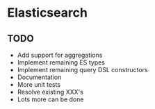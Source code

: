 # Elasticsearch

## TODO

* Add support for aggregations
* Implement remaining ES types
* Implement remaining query DSL constructors
* Documentation 
* More unit tests
* Resolve existing XXX's
* Lots more can be done
